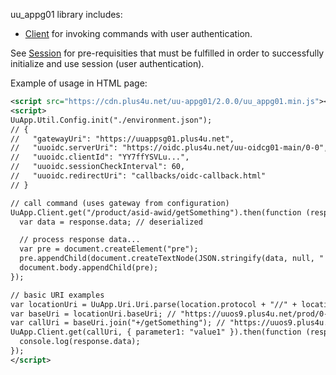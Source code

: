 uu_appg01 library includes:

* [Client](UuApp.Client.html) for invoking commands with user authentication.

See [Session](UuOidc.Session.html) for pre-requisities that must be fulfilled in order to successfully initialize and use session (user authentication).

Example of usage in HTML page:

```xml
<script src="https://cdn.plus4u.net/uu-appg01/2.0.0/uu_appg01.min.js"></script>
<script>
UuApp.Util.Config.init("./environment.json");
// {
//   "gatewayUri": "https://uuappsg01.plus4u.net",
//   "uuoidc.serverUri": "https://oidc.plus4u.net/uu-oidcg01-main/0-0",
//   "uuoidc.clientId": "YY7ffYSVLu...",
//   "uuoidc.sessionCheckInterval": 60,
//   "uuoidc.redirectUri": "callbacks/oidc-callback.html"
// }

// call command (uses gateway from configuration)
UuApp.Client.get("/product/asid-awid/getSomething").then(function (response) {
  var data = response.data; // deserialized

  // process response data...
  var pre = document.createElement("pre");
  pre.appendChild(document.createTextNode(JSON.stringify(data, null, "  ")));
  document.body.appendChild(pre);
});

// basic URI examples
var locationUri = UuApp.Uri.Uri.parse(location.protocol + "//" + location.host + location.pathname); // e.g. "https://uuos9.plus4u.net/prod/0-0/sys/getAbc"
var baseUri = locationUri.baseUri; // "https://uuos9.plus4u.net/prod/0-0"
var callUri = baseUri.join("+/getSomething"); // "https://uuos9.plus4u.net/prod/0-0/getSomething"
UuApp.Client.get(callUri, { parameter1: "value1" }).then(function (response) {
  console.log(response.data);
});
</script>
```